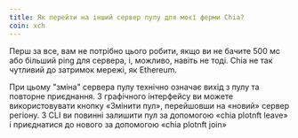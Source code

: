 ```yaml
---
title: Як перейти на інший сервер пулу для моєї ферми Chia?
coin: xch
---
```


Перш за все, вам не потрібно цього робити, якщо ви не бачите 500 мс або більший ping для сервера, і, можливо, навіть не тоді. Chia не так чутливий до затримок мережі, як Ethereum.

При цьому "зміна" сервера пулу технічно означає вихід з пулу та повторне приєднання. З графічного інтерфейсу ви можете використовувати кнопку «Змінити пул», перейшовши на «новий» сервер регіону. З CLI ви повинні залишити пул за допомогою «chia plotnft leave» і приєднатися до нового за допомогою «chia plotnft join»
